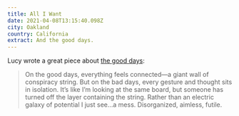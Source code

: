```yaml
---
title: All I Want
date: 2021-04-08T13:15:40.098Z
city: Oakland
country: California
extract: And the good days.
---
```


Lucy wrote a great piece about [the good days](https://lucybellwood.com/all-i-want/):

> On the good days, everything feels connected—a giant wall of conspiracy string. But on the bad days, every gesture and thought sits in isolation. It’s like I’m looking at the same board, but someone has turned off the layer containing the string. Rather than an electric galaxy of potential I just see…a mess. Disorganized, aimless, futile.
